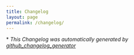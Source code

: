 ```yaml
---
title: Changelog
layout: page
permalink: /changelog/
---
```




\* *This Changelog was automatically generated by [github_changelog_generator](https://github.com/github-changelog-generator/github-changelog-generator)*
